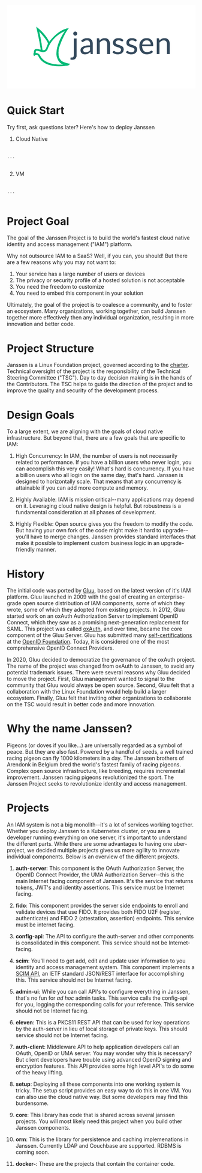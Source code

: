 ![](./logo/janssen-project.jpg)

# Quick Start

Try first, ask questions later? Here's how to deploy Janssen

1. Cloud Native

```

...


```

2. VM

```

...


```

# Project Goal

The goal of the Janssen Project is to build the world's fastest cloud native identity and access management ("IAM") platform.

Why not outsource IAM to a SaaS? Well, if you can, you should! But there are a few reasons why you may not want to:
1. Your service has a large number of users or devices
2. The privacy or security profile of a hosted solution is not acceptable
3. You need the freedom to customize
4. You need to embed this component in your solution  

Ultimately, the goal of the project is to coalesce a community, and to foster an ecosystem. Many organizations, working together, can build Janssen together more effectively then any individual organization, resulting in more innovation and better code.

# Project Structure

Janssen is a Linux Foundation project, governed according to the [charter](./community/charter.md). Technical oversight of the project is the responsibility of the Technical Steering Committee ("TSC"). Day to day decision making is in the hands of the Contributors. The TSC helps to guide the direction of the project and to improve the quality and security of the development process.

# Design Goals

To a large extent, we are aligning with the goals of cloud native infrastructure. But beyond that, there are a few goals that are specific to IAM:

1. High Concurrency: In IAM, the number of users is not necessarily related to performance. If you have a billion users who never login, you can accomplish this very easily! What's hard is concurrency. If you have a billion users who all login on the same day, that's hard. Janssen is designed to horizontally scale.  That means that any concurrency is attainable if you can add more compute and memory.

2. Highly Available: IAM is mission critical--many applications may depend on it. Leveraging cloud native design is helpful. But robustness is a fundamental consideration at all phases of development.

3. Highly Flexible: Open source gives you the freedom to modify the code. But having your own fork of the code might make it hard to upgrade--you'll have to merge changes. Janssen provides standard interfaces that make it possible to implement custom business logic in an upgrade-friendly manner.  

# History

The initial code was ported by [Gluu](https://gluu.org), based on the latest version of it's IAM platform. Gluu launched in 2009 with the goal of creating an enterprise-grade open source distribution of IAM components, some of which they wrote, some of which they adopted from existing projects. In 2012, Gluu started work on an oxAuth Authorization Server to implement OpenID Connect, which they saw as a promising next-generation replacement for SAML. This project was called [oxAuth](https://github.com/GluuFederation/oxauth), and over time, became the core component of the Gluu Server.  Gluu has
submitted many [self-certifications](https://openid.net/certification) at the [OpenID Foundation](https://openid.net). Today, it is considered one of the most comprehensive OpenID Connect Providers.

In 2020, Gluu decided to democratize the governance of the oxAuth project. The name of the project was changed from oxAuth to Janssen, to avoid any potential trademark issues. There were several reasons why Gluu decided to move the project. First, Gluu management wanted to signal to the community that Gluu would always be open source. Second, Gluu felt that a collaboration with the Linux Foundation would help build a larger ecosystem. Finally, Gluu felt that inviting other organizations to collaborate on the TSC would result in better code and more innovation.

# Why the name Janssen?

Pigeons (or doves if you like...) are universally regarded as a symbol of peace. But they are also fast. Powered by a handful of seeds, a well trained racing pigeon can fly 1000 kilometers in a day. The Janssen brothers of Arendonk in Belgium bred the world's fastest family of racing pigeons. Complex open source infrastructure, like breeding, requires incremental improvement. Janssen racing pigeons revolutionized the sport. The Janssen Project seeks to revolutionize identity and access management.   

# Projects

An IAM system is not a big monolith--it's a lot of services working together. Whether you deploy Janssen to a Kubernetes cluster, or you are a developer running everything on one server, it's important to understand the different parts. While there are some advantages to having one uber-project, we decided multiple projects gives us more agility to innovate individual components. Below is an overview of the different projects.

  1. **auth-server**: This component is the OAuth Authorization Server, the OpenID Connect Provider, the UMA Authorization Server--this is the main Internet facing component of Janssen. It's the service that returns tokens, JWT's and identity assertions. This service must be Internet facing.

  1. **fido**:  This component provides the server side endpoints to enroll and validate devices that use FIDO. It provides both FIDO U2F (register, authenticate) and FIDO 2 (attestation, assertion) endpoints. This service must be internet facing.

  1. **config-api**: The API to configure the auth-server and other components is consolidated in this component. This service should not be Internet-facing.

  1. **scim**: You'll need to get add, edit and update user information to you identity and access management system.  This component implements a [SCIM API](http://www.simplecloud.info/), an IETF standard JSON/REST interface for accomplishing this. This service should not be Internet facing.

  1. **admin-ui**: While you can call API's to configure everything in Janssen, that's no fun for _ad hoc_ admin tasks. This service calls the config-api for you, logging the corresponding calls for your reference. This service should not be Internet facing.  

  1. **eleven**: This is a PKCS11 REST API that can be used for key operations by the auth-server in lieu of local storage of private keys. This should service should not be Internet facing.

  1. **auth-client**: Middleware API to help application developers call an OAuth, OpenID or UMA server. You may wonder why this is necessary? But client developers have trouble using advanced OpenID signing and encryption features. This API provides some high level API's to do some of the heavy lifting.

  1. **setup**: Deploying all these components into one working system is tricky. The setup script provides an easy way to do this in one VM. You can also use the cloud native way. But some developers may find this burdensome.

  1. **core**: This library has code that is shared across several janssen projects. You will most likely need this project when you build other Janssen components.

  1. **orm**: This is the library for persistence and caching implemenations in Janssen. Currently LDAP and Couchbase are supported. RDBMS is coming soon.

  1. **docker-**: These are the projects that contain the container code.
